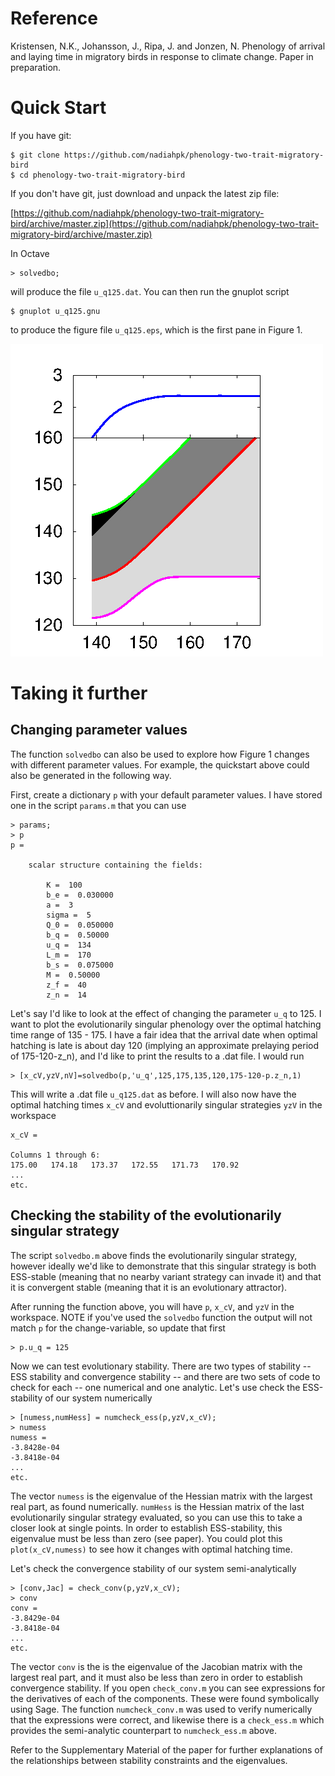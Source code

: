 # Reference

Kristensen, N.K., Johansson, J., Ripa, J. and Jonzen, N. Phenology of arrival and laying time in migratory birds in response to climate change. Paper in preparation.

# Quick Start

If you have git:

    $ git clone https://github.com/nadiahpk/phenology-two-trait-migratory-bird
    $ cd phenology-two-trait-migratory-bird

If you don't have git, just download and unpack the latest zip
file:

[https://github.com/nadiahpk/phenology-two-trait-migratory-bird/archive/master.zip](https://github.com/nadiahpk/phenology-two-trait-migratory-bird/archive/master.zip)

In Octave

    > solvedbo;

will produce the file ```u_q125.dat```. You can then run the gnuplot script

    $ gnuplot u_q125.gnu

to produce the figure file ```u_q125.eps```, which is the first pane in Figure 1.

![Figure 1a](https://github.com/carlohamalainen/phenology-two-trait-migratory-bird/raw/master/u_q125.png)

# Taking it further

## Changing parameter values

The function ```solvedbo``` can also be used to explore how Figure 1 changes with different parameter values. For example, the quickstart above could also be generated in the following way.

First, create a dictionary ```p``` with your default parameter values. I have stored one in the script ```params.m``` that you can use

    > params;
    > p
    p =

        scalar structure containing the fields:

            K =  100
            b_e =  0.030000
            a =  3
            sigma =  5
            Q_0 =  0.050000
            b_q =  0.50000
            u_q =  134
            L_m =  170
            b_s =  0.075000
            M =  0.50000
            z_f =  40
            z_n =  14

Let's say I'd like to look at the effect of changing the parameter ```u_q``` to 125. I want to plot the evolutionarily singular phenology over the optimal hatching time range of 135 - 175. I have a fair idea that the arrival date when optimal hatching is late is about day 120 (implying an approximate prelaying period of 175-120-z_n), and I'd like to print the results to a .dat file. I would run

    > [x_cV,yzV,nV]=solvedbo(p,'u_q',125,175,135,120,175-120-p.z_n,1)

This will write a .dat file ```u_q125.dat``` as before. I will also now have the optimal hatching times ```x_cV``` and evoluttionarily singular strategies ```yzV``` in the workspace

    x_cV =

    Columns 1 through 6:
    175.00   174.18   173.37   172.55   171.73   170.92
    ...
    etc.

## Checking the stability of the evolutionarily singular strategy

The script ```solvedbo.m``` above finds the evolutionarily singular strategy, however ideally we'd like to demonstrate that this singular strategy is both ESS-stable (meaning that no nearby variant strategy can invade it) and that it is convergent stable (meaning that it is an evolutionary attractor).

After running the function above, you will have ```p```, ```x_cV```, and ```yzV``` in the workspace. NOTE if you've used the ```solvedbo``` function the output will not match ```p``` for the change-variable, so update that first

    > p.u_q = 125

Now we can test evolutionary stability. There are two types of stability -- ESS stability and convergence stability -- and there are two sets of code to check for each -- one numerical and one analytic. Let's use check the ESS-stability of our system numerically

    > [numess,numHess] = numcheck_ess(p,yzV,x_cV);
    > numess
    numess =
    -3.8428e-04
    -3.8418e-04
    ...
    etc.

The vector ```numess``` is the eigenvalue of the Hessian matrix with the largest real part, as found numerically. ```numHess``` is the Hessian matrix of the last evolutionarily singular strategy evaluated, so you can use this to take a closer look at single points. In order to establish ESS-stability, this eigenvalue must be less than zero (see paper). You could plot this ```plot(x_cV,numess)``` to see how it changes with optimal hatching time.

Let's check the convergence stability of our system semi-analytically

    > [conv,Jac] = check_conv(p,yzV,x_cV);
    > conv
    conv =
    -3.8429e-04
    -3.8418e-04
    ...
    etc.

The vector ```conv``` is the is the eigenvalue of the Jacobian matrix with the largest real part, and it must also be less than zero in order to establish convergence stability. If you open ```check_conv.m``` you can see expressions for the derivatives of each of the components. These were found symbolically using Sage. The function ```numcheck_conv.m``` was used to verify numerically that the expressions were correct, and likewise there is a ```check_ess.m``` which provides the semi-analytic counterpart to ```numcheck_ess.m``` above.

Refer to the Supplementary Material of the paper for further explanations of the relationships between stability constraints and the eigenvalues.

